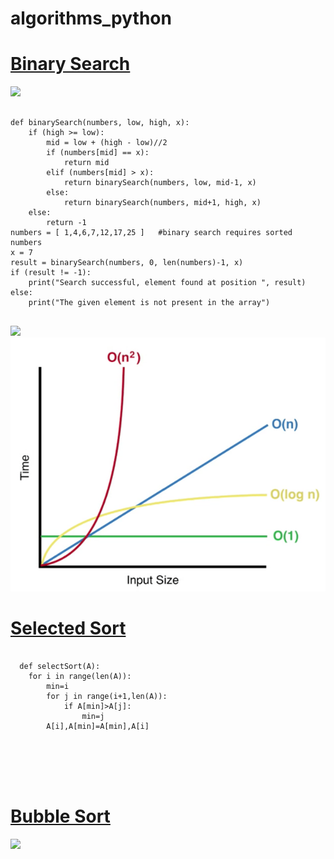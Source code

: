 # algorithms_python
<HTML>
<body>
  <h1><ins>Binary Search</ins></h1>
<img src="https://user-images.githubusercontent.com/95481169/163147137-7258928a-6ffa-4b0d-8a79-e4c4e254fe31.png" />
<pre>
<code>
def binarySearch(numbers, low, high, x):
    if (high >= low):
        mid = low + (high - low)//2
        if (numbers[mid] == x):
            return mid
        elif (numbers[mid] > x):
            return binarySearch(numbers, low, mid-1, x)
        else:
            return binarySearch(numbers, mid+1, high, x)
    else:
        return -1
numbers = [ 1,4,6,7,12,17,25 ]   #binary search requires sorted numbers
x = 7
result = binarySearch(numbers, 0, len(numbers)-1, x)
if (result != -1):
    print("Search successful, element found at position ", result)
else:
    print("The given element is not present in the array")
</code>
</pre>
<img src="https://encrypted-tbn0.gstatic.com/images?q=tbn:ANd9GcQX3rVLSpGIVi5TPpn-0xjIen3a68ZbI03IjTUGXL4Th-ucWeDIuCa8zaj5fQ-jgc03tj4&usqp=CAU" />
<img src="quadratic-time.png" />
  <h1><ins>Selected Sort</ins></h1>
  <pre>
  <code>
  def selectSort(A):
    for i in range(len(A)):
        min=i
        for j in range(i+1,len(A)):
            if A[min]>A[j]:
                min=j
        A[i],A[min]=A[min],A[i]
  </pre>
  </code>
  <br><br>
  <h1><ins>Bubble Sort</ins></h1>
  <img src="https://user-images.githubusercontent.com/95481169/167299276-b549477d-cf91-4856-b308-64d5601d841d.png"/>
</body>
</HTML>
